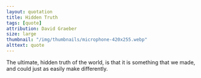 ```yaml
---
layout: quotation
title: Hidden Truth
tags: [quote]
attribution: David Graeber
size: large
thumbnail: "/img/thumbnails/microphone-420x255.webp"
alttext: quote
---
```


The ultimate, hidden truth of the world, is that it is something that we made, 
and could just as easily make differently.
